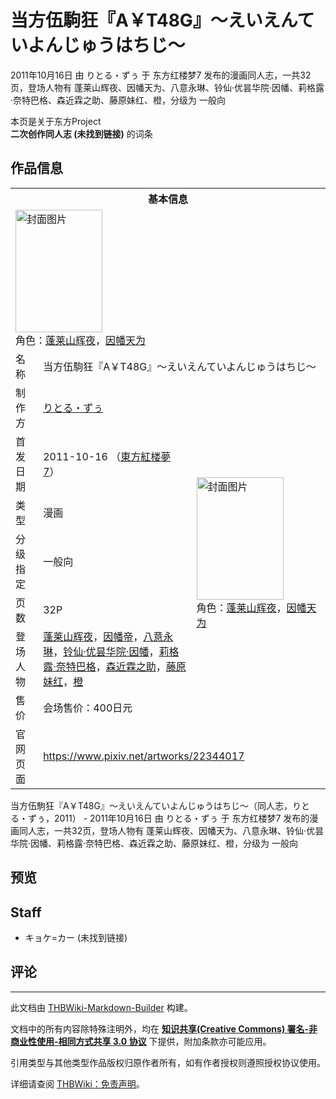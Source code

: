 # 当方伍駒狂『A￥T48G』～えいえんていよんじゅうはちじ～

<!-- source html: G:\repos\THBWiki-Markdown-Builder\THBWikiMarkdown\Temp\main\b\b5\ns0%3A%E5%BD%93%E6%96%B9%E4%BC%8D%E9%A7%92%E7%8B%82%E3%80%8EA%EF%BF%A5T48G%E3%80%8F%EF%BD%9E%E3%81%88%E3%81%84%E3%81%88%E3%82%93%E3%81%A6%E3%81%84%E3%82%88%E3%82%93%E3%81%98%E3%82%85%E3%81%86%E3%81%AF%E3%81%A1%E3%81%98%EF%BD%9E.html -->

2011年10月16日 由 りとる・ずぅ 于 东方红楼梦7 发布的漫画同人志，一共32页，登场人物有 蓬莱山辉夜、因幡天为、八意永琳、铃仙·优昙华院·因幡、莉格露·奈特巴格、森近霖之助、藤原妹红、橙，分级为 一般向

本页是关于东方Project  
 **二次创作同人志 (未找到链接)** 的词条
## 作品信息

<table><tbody><tr><th colspan="3">基本信息</th></tr><tr><td class="cover-artwork-mobile" colspan="2"><a href="/%E6%96%87%E4%BB%B6:%E5%BD%93%E6%96%B9%E4%BC%8D%E9%A7%92%E7%8B%82%E3%80%8EA%EF%BF%A5T48G%E3%80%8F%EF%BD%9E%E3%81%88%E3%81%84%E3%81%88%E3%82%93%E3%81%A6%E3%81%84%E3%82%88%E3%82%93%E3%81%98%E3%82%85%E3%81%86%E3%81%AF%E3%81%A1%E3%81%98%EF%BD%9E%E5%B0%81%E9%9D%A2.jpg" class="image" title="封面图片"><img alt="封面图片" src="https://upload.thwiki.cc/thumb/8/83/%E5%BD%93%E6%96%B9%E4%BC%8D%E9%A7%92%E7%8B%82%E3%80%8EA%EF%BF%A5T48G%E3%80%8F%EF%BD%9E%E3%81%88%E3%81%84%E3%81%88%E3%82%93%E3%81%A6%E3%81%84%E3%82%88%E3%82%93%E3%81%98%E3%82%85%E3%81%86%E3%81%AF%E3%81%A1%E3%81%98%EF%BD%9E%E5%B0%81%E9%9D%A2.jpg/139px-%E5%BD%93%E6%96%B9%E4%BC%8D%E9%A7%92%E7%8B%82%E3%80%8EA%EF%BF%A5T48G%E3%80%8F%EF%BD%9E%E3%81%88%E3%81%84%E3%81%88%E3%82%93%E3%81%A6%E3%81%84%E3%82%88%E3%82%93%E3%81%98%E3%82%85%E3%81%86%E3%81%AF%E3%81%A1%E3%81%98%EF%BD%9E%E5%B0%81%E9%9D%A2.jpg" decoding="async" loading="lazy" width="139" height="196" srcset="https://upload.thwiki.cc/thumb/8/83/%E5%BD%93%E6%96%B9%E4%BC%8D%E9%A7%92%E7%8B%82%E3%80%8EA%EF%BF%A5T48G%E3%80%8F%EF%BD%9E%E3%81%88%E3%81%84%E3%81%88%E3%82%93%E3%81%A6%E3%81%84%E3%82%88%E3%82%93%E3%81%98%E3%82%85%E3%81%86%E3%81%AF%E3%81%A1%E3%81%98%EF%BD%9E%E5%B0%81%E9%9D%A2.jpg/208px-%E5%BD%93%E6%96%B9%E4%BC%8D%E9%A7%92%E7%8B%82%E3%80%8EA%EF%BF%A5T48G%E3%80%8F%EF%BD%9E%E3%81%88%E3%81%84%E3%81%88%E3%82%93%E3%81%A6%E3%81%84%E3%82%88%E3%82%93%E3%81%98%E3%82%85%E3%81%86%E3%81%AF%E3%81%A1%E3%81%98%EF%BD%9E%E5%B0%81%E9%9D%A2.jpg 1.5x, https://upload.thwiki.cc/thumb/8/83/%E5%BD%93%E6%96%B9%E4%BC%8D%E9%A7%92%E7%8B%82%E3%80%8EA%EF%BF%A5T48G%E3%80%8F%EF%BD%9E%E3%81%88%E3%81%84%E3%81%88%E3%82%93%E3%81%A6%E3%81%84%E3%82%88%E3%82%93%E3%81%98%E3%82%85%E3%81%86%E3%81%AF%E3%81%A1%E3%81%98%EF%BD%9E%E5%B0%81%E9%9D%A2.jpg/277px-%E5%BD%93%E6%96%B9%E4%BC%8D%E9%A7%92%E7%8B%82%E3%80%8EA%EF%BF%A5T48G%E3%80%8F%EF%BD%9E%E3%81%88%E3%81%84%E3%81%88%E3%82%93%E3%81%A6%E3%81%84%E3%82%88%E3%82%93%E3%81%98%E3%82%85%E3%81%86%E3%81%AF%E3%81%A1%E3%81%98%EF%BD%9E%E5%B0%81%E9%9D%A2.jpg 2x" data-file-width="849" data-file-height="1200"></a><div class="cover-char">角色：<a href="./蓬莱山辉夜.md" title="蓬莱山辉夜">蓬莱山辉夜</a>，<a href="./因幡帝.md" title="因幡帝">因幡天为</a></div></td>
</tr><tr><td class="label">名称</td><td colspan="2"> 当方伍駒狂『A￥T48G』～えいえんていよんじゅうはちじ～ </td></tr><tr><td class="label">制作方</td><td><a href="./りとる・ずぅ.md" title="りとる・ずぅ">りとる・ずぅ</a></td><td class="cover-artwork" rowspan="7" style="min-width:196px;"><a href="/%E6%96%87%E4%BB%B6:%E5%BD%93%E6%96%B9%E4%BC%8D%E9%A7%92%E7%8B%82%E3%80%8EA%EF%BF%A5T48G%E3%80%8F%EF%BD%9E%E3%81%88%E3%81%84%E3%81%88%E3%82%93%E3%81%A6%E3%81%84%E3%82%88%E3%82%93%E3%81%98%E3%82%85%E3%81%86%E3%81%AF%E3%81%A1%E3%81%98%EF%BD%9E%E5%B0%81%E9%9D%A2.jpg" class="image" title="封面图片"><img alt="封面图片" src="https://upload.thwiki.cc/thumb/8/83/%E5%BD%93%E6%96%B9%E4%BC%8D%E9%A7%92%E7%8B%82%E3%80%8EA%EF%BF%A5T48G%E3%80%8F%EF%BD%9E%E3%81%88%E3%81%84%E3%81%88%E3%82%93%E3%81%A6%E3%81%84%E3%82%88%E3%82%93%E3%81%98%E3%82%85%E3%81%86%E3%81%AF%E3%81%A1%E3%81%98%EF%BD%9E%E5%B0%81%E9%9D%A2.jpg/139px-%E5%BD%93%E6%96%B9%E4%BC%8D%E9%A7%92%E7%8B%82%E3%80%8EA%EF%BF%A5T48G%E3%80%8F%EF%BD%9E%E3%81%88%E3%81%84%E3%81%88%E3%82%93%E3%81%A6%E3%81%84%E3%82%88%E3%82%93%E3%81%98%E3%82%85%E3%81%86%E3%81%AF%E3%81%A1%E3%81%98%EF%BD%9E%E5%B0%81%E9%9D%A2.jpg" decoding="async" loading="lazy" width="139" height="196" srcset="https://upload.thwiki.cc/thumb/8/83/%E5%BD%93%E6%96%B9%E4%BC%8D%E9%A7%92%E7%8B%82%E3%80%8EA%EF%BF%A5T48G%E3%80%8F%EF%BD%9E%E3%81%88%E3%81%84%E3%81%88%E3%82%93%E3%81%A6%E3%81%84%E3%82%88%E3%82%93%E3%81%98%E3%82%85%E3%81%86%E3%81%AF%E3%81%A1%E3%81%98%EF%BD%9E%E5%B0%81%E9%9D%A2.jpg/208px-%E5%BD%93%E6%96%B9%E4%BC%8D%E9%A7%92%E7%8B%82%E3%80%8EA%EF%BF%A5T48G%E3%80%8F%EF%BD%9E%E3%81%88%E3%81%84%E3%81%88%E3%82%93%E3%81%A6%E3%81%84%E3%82%88%E3%82%93%E3%81%98%E3%82%85%E3%81%86%E3%81%AF%E3%81%A1%E3%81%98%EF%BD%9E%E5%B0%81%E9%9D%A2.jpg 1.5x, https://upload.thwiki.cc/thumb/8/83/%E5%BD%93%E6%96%B9%E4%BC%8D%E9%A7%92%E7%8B%82%E3%80%8EA%EF%BF%A5T48G%E3%80%8F%EF%BD%9E%E3%81%88%E3%81%84%E3%81%88%E3%82%93%E3%81%A6%E3%81%84%E3%82%88%E3%82%93%E3%81%98%E3%82%85%E3%81%86%E3%81%AF%E3%81%A1%E3%81%98%EF%BD%9E%E5%B0%81%E9%9D%A2.jpg/277px-%E5%BD%93%E6%96%B9%E4%BC%8D%E9%A7%92%E7%8B%82%E3%80%8EA%EF%BF%A5T48G%E3%80%8F%EF%BD%9E%E3%81%88%E3%81%84%E3%81%88%E3%82%93%E3%81%A6%E3%81%84%E3%82%88%E3%82%93%E3%81%98%E3%82%85%E3%81%86%E3%81%AF%E3%81%A1%E3%81%98%EF%BD%9E%E5%B0%81%E9%9D%A2.jpg 2x" data-file-width="849" data-file-height="1200"></a><div class="cover-char">角色：<a href="./蓬莱山辉夜.md" title="蓬莱山辉夜">蓬莱山辉夜</a>，<a href="./因幡帝.md" title="因幡帝">因幡天为</a></div></td>
</tr><tr><td class="label">首发日期</td><td>2011-10-16&#160;（<a href="/展会作品列表?e=%E4%B8%9C%E6%96%B9%E7%BA%A2%E6%A5%BC%E6%A2%A6%237">東方紅楼夢7</a>）</td></tr><tr><td class="label">类型</td><td>漫画</td></tr><tr><td class="label">分级指定</td><td>一般向</td></tr><tr><td class="label">页数</td><td>32P</td></tr><tr><td class="label">登场人物</td><td><a href="./蓬莱山辉夜.md" title="蓬莱山辉夜">蓬莱山辉夜</a>，<a href="./因幡帝.md" title="因幡帝">因幡帝</a>，<a href="./八意永琳.md" title="八意永琳">八意永琳</a>，<a href="./铃仙·优昙华院·因幡.md" title="铃仙·优昙华院·因幡">铃仙·优昙华院·因幡</a>，<a href="./莉格露·奈特巴格.md" title="莉格露·奈特巴格">莉格露·奈特巴格</a>，<a href="./森近霖之助.md" title="森近霖之助">森近霖之助</a>，<a href="./藤原妹红.md" title="藤原妹红">藤原妹红</a>，<a href="./橙.md" title="橙">橙</a></td></tr><tr><td class="label">售价</td><td>会场售价：400日元</td></tr>
<tr><td class="label">官网页面</td><td colspan="2"><a rel="nofollow" class="external free" href="https://www.pixiv.net/artworks/22344017">https://www.pixiv.net/artworks/22344017</a></td></tr></tbody></table>

当方伍駒狂『A￥T48G』～えいえんていよんじゅうはちじ～（同人志，りとる・ずぅ，2011） - 2011年10月16日 由 りとる・ずぅ 于 东方红楼梦7 发布的漫画同人志，一共32页，登场人物有 蓬莱山辉夜、因幡天为、八意永琳、铃仙·优昙华院·因幡、莉格露·奈特巴格、森近霖之助、藤原妹红、橙，分级为 一般向
## 预览
## Staff
- キョケ=カー (未找到链接)

## 评论




---

此文档由 [THBWiki-Markdown-Builder](https://github.com/Delsin-Yu/THBWiki-Markdown-Builder) 构建。

文档中的所有内容除特殊注明外，均在 [**知识共享(Creative Commons) 署名-非商业性使用-相同方式共享 3.0 协议**](https://creativecommons.org/licenses/by-sa/3.0/deed.zh-hans) 下提供，附加条款亦可能应用。

引用类型与其他类型作品版权归原作者所有，如有作者授权则遵照授权协议使用。

详细请查阅 [THBWiki：免责声明](https://thbwiki.cc/THBWiki:%E5%85%8D%E8%B4%A3%E5%A3%B0%E6%98%8E)。

